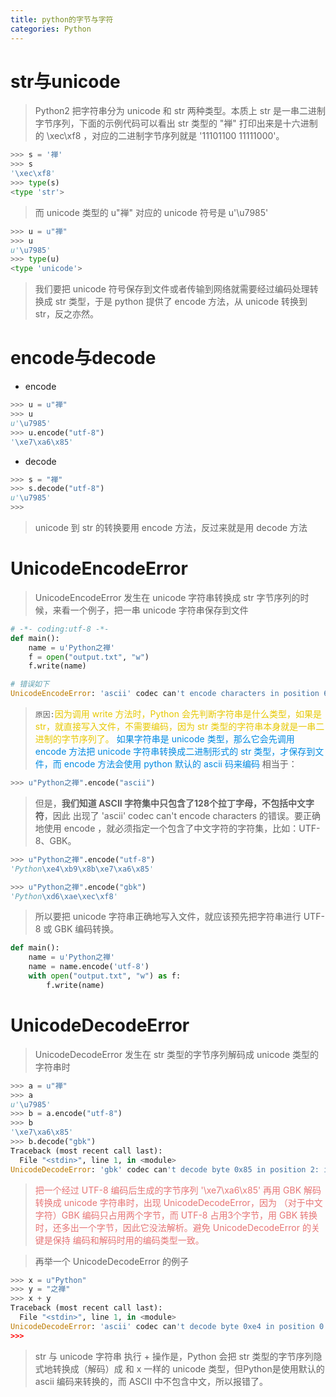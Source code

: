 ```yaml
---
title: python的字节与字符
categories: Python
---
```


# str与unicode
> Python2 把字符串分为 unicode 和 str 两种类型。本质上 str 是一串二进制字节序列，下面的示例代码可以看出 str 类型的 "禅" 打印出来是十六进制的 \xec\xf8 ，对应的二进制字节序列就是 '11101100 11111000'。

``` py
>>> s = '禅'
>>> s
'\xec\xf8'
>>> type(s)
<type 'str'>
```
> 而 unicode 类型的 u"禅" 对应的 unicode 符号是 u'\u7985'

``` py
>>> u = u"禅"
>>> u
u'\u7985'
>>> type(u)
<type 'unicode'>
```
> 我们要把 unicode 符号保存到文件或者传输到网络就需要经过编码处理转换成 str 类型，于是 python 提供了 encode 方法，从 unicode 转换到 str，反之亦然。

# encode与decode
- encode
``` py
>>> u = u"禅"
>>> u
u'\u7985'
>>> u.encode("utf-8")
'\xe7\xa6\x85'
```
- decode
``` py
>>> s = "禅"
>>> s.decode("utf-8")
u'\u7985'
>>>
```
> unicode 到 str 的转换要用 encode 方法，反过来就是用 decode 方法

# UnicodeEncodeError
> UnicodeEncodeError 发生在 unicode 字符串转换成 str 字节序列的时候，来看一个例子，把一串 unicode 字符串保存到文件

``` py
# -*- coding:utf-8 -*-
def main():
    name = u'Python之禅'
    f = open("output.txt", "w")
    f.write(name)

# 错误如下
UnicodeEncodeError: 'ascii' codec can't encode characters in position 6-7: ordinal not in range(128)
```
> `原因:`<font color='#E7C800'>因为调用 write 方法时，Python 会先判断字符串是什么类型，如果是 str，就直接写入文件，不需要编码，因为 str 类型的字符串本身就是一串二进制的字节序列了。</font>
> <font color='#008AE2'>如果字符串是 unicode 类型，那么它会先调用 encode 方法把 unicode 字符串转换成二进制形式的 str 类型，才保存到文件，而 encode 方法会使用 python 默认的 ascii 码来编码</font>
> 相当于：

``` py
>>> u"Python之禅".encode("ascii")
```
> 但是，**我们知道 ASCII 字符集中只包含了128个拉丁字母，不包括中文字符**，因此 出现了 'ascii' codec can't encode characters 的错误。要正确地使用 encode ，就必须指定一个包含了中文字符的字符集，比如：UTF-8、GBK。

``` py
>>> u"Python之禅".encode("utf-8")
'Python\xe4\xb9\x8b\xe7\xa6\x85'

>>> u"Python之禅".encode("gbk")
'Python\xd6\xae\xec\xf8'
```

> 所以要把 unicode 字符串正确地写入文件，就应该预先把字符串进行 UTF-8 或 GBK 编码转换。

``` py
def main():
    name = u'Python之禅'
    name = name.encode('utf-8')
    with open("output.txt", "w") as f:
        f.write(name)
```

# UnicodeDecodeError
> UnicodeDecodeError 发生在 str 类型的字节序列解码成 unicode 类型的字符串时

``` py
>>> a = u"禅"
>>> a
u'\u7985'
>>> b = a.encode("utf-8")
>>> b
'\xe7\xa6\x85'
>>> b.decode("gbk")
Traceback (most recent call last):
  File "<stdin>", line 1, in <module>
UnicodeDecodeError: 'gbk' codec can't decode byte 0x85 in position 2: incomplete multibyte sequence
```
> <font color='#E77575'>把一个经过 UTF-8 编码后生成的字节序列 '\xe7\xa6\x85' 再用 GBK 解码转换成 unicode 字符串时，出现 UnicodeDecodeError，因为 （对于中文字符）GBK 编码只占用两个字节，而 UTF-8 占用3个字节，用 GBK 转换时，还多出一个字节，因此它没法解析。避免 UnicodeDecodeError 的关键是保持 编码和解码时用的编码类型一致。</font>

> 再举一个 UnicodeDecodeError 的例子

``` py
>>> x = u"Python"
>>> y = "之禅"
>>> x + y
Traceback (most recent call last):
  File "<stdin>", line 1, in <module>
UnicodeDecodeError: 'ascii' codec can't decode byte 0xe4 in position 0: ordinal not in range(128)
>>>
```
> <font color=''>str 与 unicode 字符串 执行 + 操作是，Python 会把 str 类型的字节序列隐式地转换成（解码）成 和 x 一样的 unicode 类型，但Python是使用默认的 ascii 编码来转换的，而 ASCII 中不包含中文，所以报错了。</font>